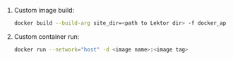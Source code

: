 1. Custom image build:
    ```bash
    docker build --build-arg site_dir=<path to Lektor dir> -f docker_app/Dockerfile .
    ```
1. Custom container run:
    ```bash
    docker run --network="host" -d <image name>:<image tag>
    ```